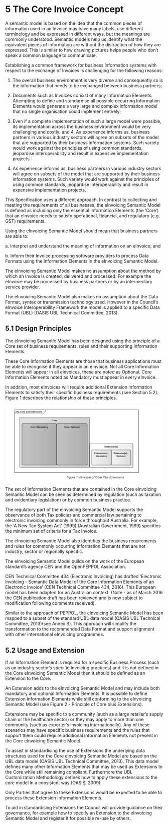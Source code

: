 # 5 The Core Invoice Concept 

A semantic model is based on the idea that the common pieces of information used in an Invoice may have many labels, use different terminology and be expressed in different ways, but the meanings are commonly understood. Semantic models help us identify what the equivalent pieces of information are without the distraction of how they are expressed. This is similar to how drawing pictures helps people who don’t speak a common language to communicate. 

Establishing a common framework for business information systems with respect to the exchange of Invoices is challenging for the following reasons: 

   1. The overall business environment is very diverse and consequently so is the information that needs to be exchanged between business partners; 

   2. Documents such as Invoices consist of many Information Elements. Attempting to define and standardise all possible occurring Information Elements would generate a very large and complex information model that no single organisation could implement entirely; 
   
   3. Even if a complete implementation of such a large model were possible, its implementation across the business environment would be very challenging and costly; and 4. As experience informs us, business partners in various industry sectors will agree on subsets of the model that are supported by their business information systems. Such variety would work against the principles of using common standards, jeopardise interoperability and result in expensive implementation projects. 
   
   4. As experience informs us, business partners in various industry sectors will agree on subsets of the model that are supported by their business information systems. Such variety would work against the principles of using common standards, jeopardise interoperability and result in expensive implementation projects. 

This Specification uses a different approach. In contrast to collecting and meeting the requirements of all businesses, the eInvoicing Semantic Model is defined as including only the essential Information Elements (the ‘Core’) that an eInvoice needs to satisfy operational, financial, and regulatory (e.g. GST) requirements. 

Using the eInvoicing Semantic Model should mean that business partners are able to: 

   a. Interpret and understand the meaning of information on an eInvoice; and 

   b. Inform their Invoice processing software providers to process Data Formats using the Information Elements in the eInvoicing Semantic Model. 


The eInvoicing Semantic Model makes no assumption about the method by which an Invoice is created, delivered and processed. For example the eInvoice may be processed by business partners or by an intermediary service provider. 

The eInvoicing Semantic Model also makes no assumption about the Data Format, syntax or transmission technology used. However in the Council’s eInvoice Interoperability Framework the model is applied to a specific Data Format (UBL) (OASIS UBL Technical Committee, 2013). 

## 5.1 Design Principles 

The eInvoicing Semantic Model has been designed using the principle of a Core set of business requirements, rules and their supporting Information Elements. 

These Core Information Elements are those that business applications must be able to recognise if they appear in an eInvoice. Not all Core Information Elements will appear in all eInvoices, these are noted as Optional. Core Information Elements noted as Mandatory must appear in every eInvoice. 

In addition, most eInvoices will require additional Extension Information Elements to satisfy their specific business requirements (see Section 5.2). Figure 1 describes the relationship of these principles. 

![corepluseextension](images/coreandextensions.PNG)

The set of Information Elements that are contained in the Core eInvoicing Semantic Model can be seen as determined by regulation (such as taxation and evidentiary legislation) or by common business practice. 

The regulatory part of the eInvoicing Semantic Model supports the observance of both Tax policies and commercial law pertaining to electronic invoicing commonly in force throughout Australia. For example, the ‘A New Tax System Act’ (1999) (Australian Government, 1999) specifies the minimum set of criteria for a Tax Invoice. 

The eInvoicing Semantic Model also identifies the business requirements and rules for commonly occurring Information Elements that are not industry, sector or regionally specific. 

The eInvoicing Semantic Model builds on the work of the European standard’s agency CEN and the OpenPEPPOL Association. 

CEN Technical Committee 434 (Electronic Invoicing) has drafted ‘Electronic Invoicing - Semantic Data Model of the Core Information Elements of an Electronic Invoice’ (CEN Technical Committee 434, 2016). This European model has been adapted for an Australian context. (Note - as of March 2016 the CEN publication draft has been reviewed and is now subject to modification following comments received). 

Similar to the approach of PEPPOL, the eInvoicing Semantic Model has been mapped to a subset of the standard UBL data model (OASIS UBL Technical Committee, 2013)(see Annex B). This approach will simplify the transformation to the recommended Data Format and support alignment with other international eInvoicing programmes. 

## 5.2 Usage and Extension 

If an Information Element is required for a specific Business Process (such as an industry sector’s specific Invoicing practices) and it is not defined in the Core eInvoicing Semantic Model then it should be defined as an Extension to the Core. 

An Extension adds to the eInvoicing Semantic Model and may include both mandatory and optional Information Elements. It is possible to define Extension Information Elements while still conforming to the eInvoicing Semantic Model (see Figure 2 - Principle of Core plus Extensions). 

Extensions may be specific to a community (such as a large retailer’s supply chain or the healthcare sector) or they may apply to more than one community (such as exporter’s invoicing internationally). Any of these scenarios may have specific business requirements and the rules that support them could require additional Information Elements not present in the Core eInvoicing Semantic Model. 

To assist in standardising the use of Extensions the underlying data structures used for the Core eInvoicing Semantic Model are based on the UBL data model (OASIS UBL Technical Committee, 2013). This data model defines many other Information Elements that may be used as Extensions to the Core while still remaining compliant. Furthermore the UBL Customization Methodology defines how to apply these extensions to the core model in a consistent way (OASIS, 2009). 

Only Parties that agree to these Extensions would be expected to be able to process these Extension Information Elements. 

To aid in standardising Extensions the Council will provide guidance on their governance, for example how to specify an Extension to the eInvoicing Semantic Model and register it for possible re-use by others. 

